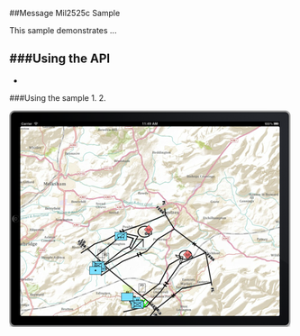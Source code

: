 ##Message Mil2525c Sample 

This sample demonstrates ...

###Using the API
- 
-

###Using the sample
1. 
2. 

![](image.png)




